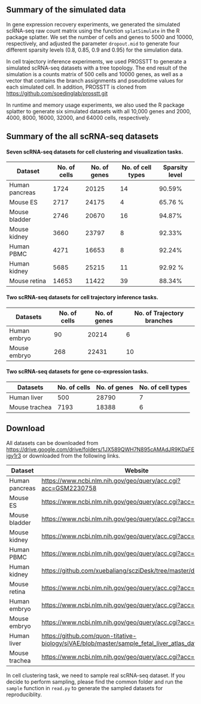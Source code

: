 ## Summary of the simulated data

In  gene expression recovery experiments, we generated the simulated scRNA-seq raw count matrix using the function `splatSimulate` in the R package splatter. We set the number of cells and genes to 5000 and 10000, respectively, and adjusted the parameter `dropout.mid` to generate four different sparsity levels (0.8, 0.85, 0.9 and 0.95) for the simulation data.

In cell trajectory inference experiments, we used PROSSTT to generate a simulated scRNA-seq datasets with a tree topology. The end result of the simulation is a counts matrix of 500 cells and 10000 genes, as well as a vector that contains the branch assignments and pseudotime values for each simulated cell. In addition, PROSSTT is cloned from https://github.com/soedinglab/prosstt.git

In runtime and memory usage experiments, we also used the R package splatter to generate six simulated  datasets  with all 10,000 genes and 2000, 4000, 8000, 16000, 32000, and 64000 cells, respectively.

## Summary of the all scRNA-seq datasets

#### Seven scRNA-seq datasets  for cell clustering and visualization tasks.

| Dataset        | No. of cells | No. of genes | No. of cell types | Sparsity level |
| -------------- | ------------ | ------------ | ----------------- | -------------- |
| Human pancreas | 1724         | 20125        | 14                | 90.59%         |
| Mouse ES       | 2717         | 24175        | 4                 | 65.76 %        |
| Mouse bladder  | 2746         | 20670        | 16                | 94.87%         |
| Mouse kidney   | 3660         | 23797        | 8                 | 92.33%         |
| Human PBMC     | 4271         | 16653        | 8                 | 92.24%         |
| Human kidney   | 5685         | 25215        | 11                | 92.92 %        |
| Mouse retina   | 14653        | 11422        | 39                | 88.34%         |

#### Two scRNA-seq datasets for cell trajectory inference tasks.

| Datasets     | No. of cells | No. of genes | No. of Trajectory branches |
| ------------ | ------------ | ------------ | -------------------------- |
| Human embryo | 90           | 20214        | 6                          |
| Mouse embryo | 268          | 22431        | 10                         |

#### Two scRNA-seq datasets for gene co-expression tasks.

| Datasets      | No. of cells | No. of genes | No. of  cell types |
| ------------- | ------------ | ------------ | ------------------ |
| Human liver   | 500          | 28790        | 7                  |
| Mouse trachea | 7193         | 18388        | 6                  |

## Download

All datasets can be downloaded from https://drive.google.com/drive/folders/1JX589QWH7N895cAMAdJR9KDaFEigy1r3 or
downloaded from the following links.

| Dataset        | Website                                                      |
| -------------- | ------------------------------------------------------------ |
| Human pancreas | https://www.ncbi.nlm.nih.gov/geo/query/acc.cgi?acc=GSM2230758 |
| Mouse ES       | https://www.ncbi.nlm.nih.gov/geo/query/acc.cgi?acc=GSE65525  |
| Mouse bladder  | https://www.ncbi.nlm.nih.gov/geo/query/acc.cgi?acc=GSE108097 |
| Mouse kidney   | https://www.ncbi.nlm.nih.gov/geo/query/acc.cgi?acc=GSE94333  |
| Human PBMC     | https://www.ncbi.nlm.nih.gov/geo/query/acc.cgi?acc=GSE96583  |
| Human kidney   | https://github.com/xuebaliang/scziDesk/tree/master/dataset/Young |
| Mouse retina   | https://www.ncbi.nlm.nih.gov/geo/query/acc.cgi?acc=GSE63472  |
| Human embryo   | https://www.ncbi.nlm.nih.gov/geo/query/acc.cgi?acc=GSE36552  |
| Mouse embryo   | https://www.ncbi.nlm.nih.gov/geo/query/acc.cgi?acc=GSE45719  |
| Human liver    | https://github.com/quon-titative-biology/siVAE/blob/master/sample_fetal_liver_atlas_dataset.h5ad |
| Mouse trachea  | https://www.ncbi.nlm.nih.gov/geo/query/acc.cgi?acc=GSE103354 |

In cell clustering task, we need to sample real scRNA-seq dataset. If you decide to perform sampling, please find the common folder and run the `sample` function in `read.py` to generate the sampled datasets for reproduciblity.

